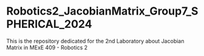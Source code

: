 # Robotics2_JacobianMatrix_Group7_SPHERICAL_2024
This is the repository dedicated for the 2nd Laboratory about Jacobian Matrix in MExE 409 - Robotics 2
